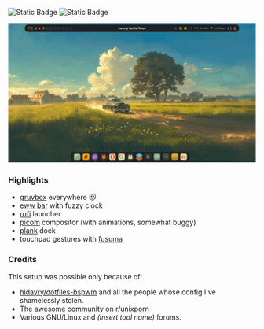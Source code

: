 ![Static Badge](https://img.shields.io/badge/BSPWM-BSPWM?style=for-the-badge&logo=debian&logoColor=%23FB4934&logoSize=50&label=DEBIAN&labelColor=%23928374&color=%23D79921)
![Static Badge](https://img.shields.io/badge/my_machine-my_machine?style=for-the-badge&logo=computer&logoColor=%23FB4934&logoSize=50&label=works%20on&labelColor=%23928374&color=%23689D6A)

![My Homescreen](./images/home.png)

### Highlights

* [gruvbox](https://github.com/morhetz/gruvbox) everywhere 😻
* [eww bar](https://elkowar.github.io/eww/) with fuzzy clock
* [rofi](https://davatorium.github.io/rofi/) launcher
* [picom](https://github.com/pijulius/picom) compositor (with animations, somewhat buggy)
* [plank](https://github.com/ricotz/plank) dock
* touchpad gestures with [fusuma](https://github.com/iberianpig/fusuma)

### Credits
This setup was possible only because of:
* [hidayry/dotfiles-bspwm](https://github.com/hidayry/dotfiles-bspwm/) and all the people whose  config I've shamelessly stolen.
* The awesome community on [r/unixporn](https://reddit.com/r/unixporn)
* Various GNU/Linux and _(insert tool name)_ forums.
